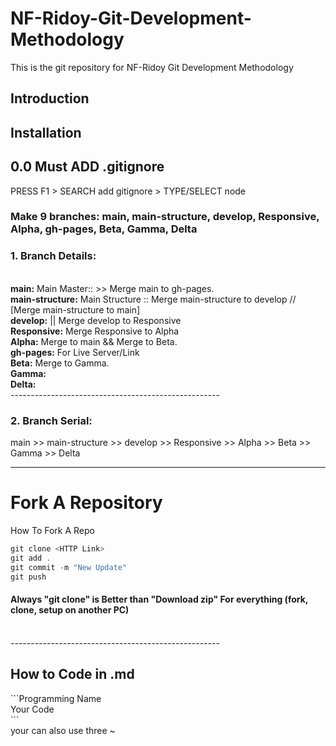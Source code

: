 # NF-Ridoy-Git-Development-Methodology
This is the git repository for NF-Ridoy Git Development Methodology
## Introduction

## Installation
## 0.0 Must ADD .gitignore
PRESS F1 > SEARCH add gitignore > TYPE/SELECT node
### Make 9 branches: main, main-structure, develop, Responsive, Alpha, gh-pages, Beta, Gamma, Delta
### 1. Branch Details:
<br> **main:** Main Master::  >> Merge main to gh-pages.
<br> **main-structure:** Main Structure :: Merge main-structure to develop // [Merge main-structure to main]
<br> **develop:** || Merge develop to Responsive
<br> **Responsive:** Merge Responsive to Alpha
<br> **Alpha:** Merge to main && Merge to Beta.
<br> **gh-pages:** For Live Server/Link
<br> **Beta:** Merge to Gamma.
<br> **Gamma:**
<br> **Delta:**
<br> ---------------------------------------------------- <br>
### 2. Branch Serial:
main >> main-structure >> develop >> Responsive >> Alpha >> Beta >> Gamma >> Delta
<hr>

# Fork A Repository
How To Fork A Repo <br>

```c
git clone <HTTP Link> 
git add . 
git commit -m "New Update" 
git push
```

#### Always "git clone" is Better than "Download zip" For everything (fork, clone, setup on another PC) 

<br> ---------------------------------------------------- <br>

## How to Code in .md

\```Programming Name <br>
Your Code <br>
\``` <br>
your can also use three ~ <br>


<!-- ## Usage
This is the git repository for NF-Ridoy Git Development Methodology.
## Contributing
This is the git repository for NF-Ridoy Git Development Methodology.
## Tests
This is the git repository for NF-Ridoy Git Development Methodology.
## Questions
This is the git repository for NF-Ridoy Git Development Methodology.
## License
This is the git repository for NF-Ridoy Git Development Methodology.
## Contact
My Email: nfridoy@gmail.com
## Credits
This is the git repository for NF-Ridoy Git Development Methodology.
## Badges
This is the git repository for NF-Ridoy Git Development Methodology.
## Features
This is the git repository for NF-Ridoy Git Development Methodology. -->

